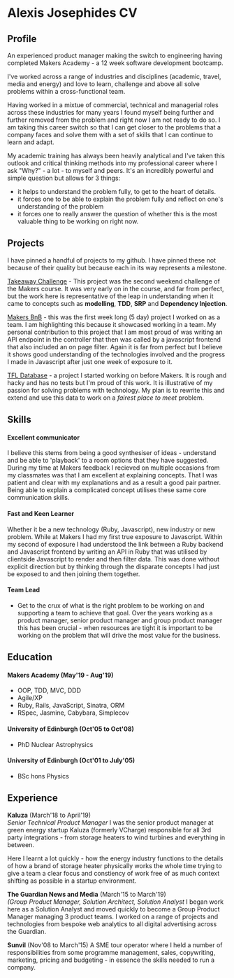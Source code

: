 # Alexis Josephides CV

## Profile
An experienced product manager making the switch to engineering having completed Makers Academy - a 12 week software development bootcamp.

I've worked across a range of industries and disciplines (academic, travel, media and energy) and love to learn, challenge and above all solve problems within a cross-functional team.

Having worked in a mixtue of commercial, technical and managerial roles across these industries for many years I  found myself being further and further removed from the problem and right now I am not ready to do so. I am taking this career switch so that I can get closer to the problems that a company faces and solve them with a set of skills that I can continue to learn and adapt.

My academic training has always been heavily analytical and I've taken this outlook and critical thinking methods into my professional career where I ask "Why?" - a lot - to myself and peers.
It's an incredibly powerful and simple question but allows for 3 things:
- it helps to understand the problem fully, to get to the heart of details.
- it forces one to be able to explain the problem fully and reflect on one's understanding of the problem
- it forces one to really answer the question of whether this is the most valuable thing to be working on right now.

## Projects
I have pinned a handful of projects to my github. I have pinned these not because of their quality but because each in its way represents a milestone.

[Takeaway Challenge](https://github.com/ajosephides/takeaway-challenge) - This project was the second weekend challenge of the Makers course. It was very early on in the course, and far from perfect, but the work here is representative of the leap in understanding when it came to concepts such as **modelling**, **TDD**, **SRP** and **Dependency Injection**.

[Makers BnB](https://github.com/petraartep/MakersBnB) - this was the first week long (5 day) project I worked on as a team. I am highlighting this because it showcased working in a team. My personal contribution to this project that I am most proud of was writing an API endpoint in the controller that then was called by a javascript frontend that also included an on page filter. Again it is far from perfect but I believe it shows good understanding of the technologies involved and the progress I made in Javascript after just one week of exposure to it.

[TFL Database](https://github.com/ajosephides/tfl-timetable-database) - a project I started working on before Makers. It is rough and hacky and has no tests but I'm proud of this work. It is illustrative of my passion for solving problems with technology. My plan is to rewrite this and extend and use this data to work on a *fairest place to meet* problem.

## Skills

#### Excellent communicator
I believe this stems from being a good synthesiser of ideas - understand and be able to 'playback' to a room options that they have suggested.  
During my time at Makers feedback I recieved on multiple occasions from my classmates was that I am excellent at explaining concepts. That I was patient and clear with my explanations and as a result a good pair partner. Being able to explain a complicated concept utilises these same core communication skills.


#### Fast and Keen Learner

Whether it be a new technology (Ruby, Javascript), new industry or new problem.
While at Makers I had my first true exposure to Javascript. Within my second of exposure I had understood the link between a Ruby backend and Javascript frontend by writing an API in Ruby that was utilised by clientside Javascript to render and then filter data. This was done without explicit direction but by thinking through the disparate concepts I had just be exposed to and then joining them together.


#### Team Lead
- Get to the crux of what is the right problem to be working on and supporting a team to achieve that goal. Over the years working as a product manager, senior product manager and group product manager this has been crucial - when resources are tight it is important to be working on the problem that will drive the most value for the business.

## Education

#### Makers Academy (May'19 - Aug'19)
- OOP, TDD, MVC, DDD
- Agile/XP
- Ruby, Rails, JavaScript, Sinatra, ORM 
- RSpec, Jasmine, Cabybara, Simplecov

#### University of Edinburgh (Oct'05 to Oct'08)

- PhD Nuclear Astrophysics

#### University of Edinburgh (Oct'01 to July'05)
- BSc hons Physics

## Experience

**Kaluza** (March'18 to April'19)    
*Senior Technical Product Manager*
I was the senior product manager at green energy startup Kaluza (formerly VCharge) responsible for all 3rd party integrations - from storage heaters to wind turbines and everything in between.

Here I learnt a lot quickly - how the energy industry functions to the details of how a brand of storage heater physically works the whole time trying to give a team a clear focus and constiency of work free of as much context shifting as possible in a startup environment.

**The Guardian News and Media** (March'15 to March'19)   
*(Group Product Manager, Solution Architect, Solution Analyst*
I began work here as a Solution Analyst and moved quickly to become a Group Product Manager managing 3 product teams.
I worked on a range of projects and technologies from bespoke web analytics to all digital advertising across the Guardian.

**Sunvil** (Nov'08 to March'15)
A SME tour operator where I held a number of responsibilities from some programme management, sales, copywriting, marketing, pricing and budgeting - in essence the skills needed to run a company.